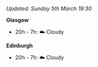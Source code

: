 *Updated: Sunday 5th March 19:30*

**Glasgow**

* 20h - 7h: :cloud: Cloudy

**Edinburgh**

* 20h - 7h: :cloud: Cloudy
